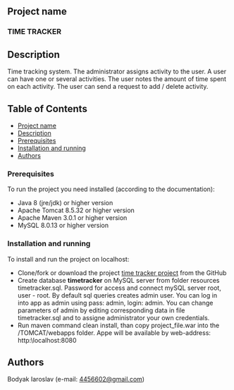 ## Project name
### TIME TRACKER

## Description
Time tracking system. The administrator assigns activity to the user. A user can have one or several activities. The user notes the amount of time spent on each activity. The user can send a request to add / delete activity.

## Table of Contents
* [Project name](#project-name)
* [Description](#description)
* [Prerequisites](#prerequisites)
* [Installation and running](#installation-and-running)
* [Authors](#authors)

### Prerequisites
To run the project you need installed (according to the documentation): 
  * Java 8 (jre/jdk) or higher version 
  * Apache Tomcat 8.5.32 or higher version
  * Apache Maven 3.0.1 or higher version
  * MySQL 8.0.13 or higher version
  
### Installation and running
To install and run the project on localhost:
 * Clone/fork or download the project [time tracker project](https://github.com/Ray-ParkerDEV/Servlet_login_origin) from the GitHub 
 * Create database **timetracker** on MySQL server from folder resources timetracker.sql. Password for access and connect mySQL server root, user - root. By default sql queries creates admin user. You can log in into app as admin using pass: admin, login: admin. You can change parameters of admin by editing corresponding data in file timetracker.sql and to assigne administrator your own credentials.
 * Run maven command clean install, than copy project_file.war into the /TOMCAT/webapps folder. 
 Appe will be available by web-address: http:\\localhost:8080

## Authors
Bodyak Iaroslav (e-mail: [4456602@gmail.com](mailto:4456602@gmail.com))




